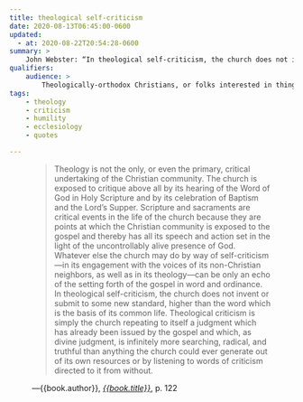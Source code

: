```yaml
---
title: theological self-criticism
date: 2020-08-13T06:45:00-0600
updated:
  - at: 2020-08-22T20:54:28-0600
summary: >
    John Webster: “In theological self-criticism, the church does not invent or submit to some new standard, higher than the word which is the basis of its common life.…”
qualifiers:
    audience: >
        Theologically-orthodox Christians, or folks interested in things that theologically-orthodox Christians think.
tags:
    - theology
    - criticism
    - humility
    - ecclesiology
    - quotes

---
```


<figure class='quotation'>

> Theology is not the only, or even the primary, critical undertaking of the Christian community. The church is exposed to critique above all by its hearing of the Word of God in Holy Scripture and by its celebration of Baptism and the Lord’s Supper. Scripture and sacraments are critical events in the life of the church because they are points at which the Christian community is exposed to the gospel and thereby has all its speech and action set in the light of the uncontrollably alive presence of God. Whatever else the church may do by way of self-criticism—in its engagement with the voices of its non-Christian neighbors, as well as in its theology—can be only an echo of the setting forth of the gospel in word and ordinance. In theological self-criticism, the church does not invent or submit to some new standard, higher than the word which is the basis of its common life. Theological criticism is simply the church repeating to itself a judgment which has already been issued by the gospel and which, as divine judgment, is infinitely more searching, radical, and truthful than anything the church could ever generate out of its own resources or by listening to words of criticism directed to it from without.

<figcaption>—{{book.author}}, <a href="{{book.link}}"><cite>{{book.title}}</cite></a>, p. 122</figcaption>

</figure>
